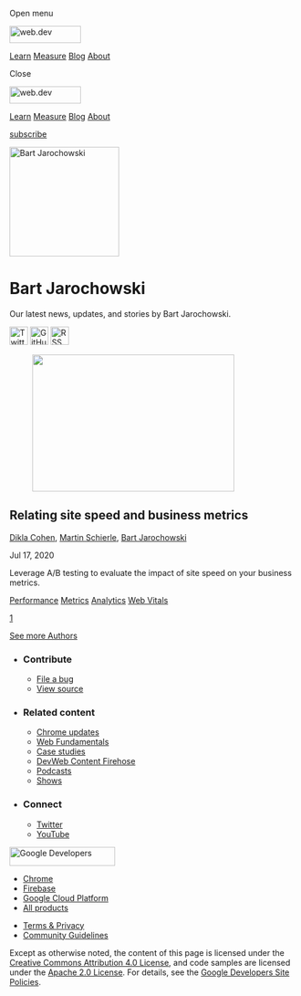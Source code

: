 <span class="w-tooltip w-tooltip--left">Open menu</span>

<a href="/" class="gc-analytics-event header-default__logo-link"><img src="/images/lockup.svg" alt="web.dev" class="header-default__logo" width="125" height="30" /></a>

<a href="/learn/" class="gc-analytics-event header-default__link">Learn</a> <a href="/measure/" class="gc-analytics-event header-default__link">Measure</a> <a href="/blog/" class="gc-analytics-event header-default__link">Blog</a> <a href="/about/" class="gc-analytics-event header-default__link">About</a>

<span class="w-tooltip">Close</span>

<a href="/" class="gc-analytics-event"><img src="/images/lockup.svg" alt="web.dev" class="drawer-default__logo" width="125" height="30" /></a>

<a href="/learn/" class="gc-analytics-event drawer-default__link">Learn</a> <a href="/measure/" class="gc-analytics-event drawer-default__link">Measure</a> <a href="/blog/" class="gc-analytics-event drawer-default__link">Blog</a> <a href="/about/" class="gc-analytics-event drawer-default__link">About</a>

<a href="/newsletter/" class="gc-analytics-event w-actions__fab w-actions__fab--subscribe"><span>subscribe</span></a>

<img src="https://web-dev.imgix.net/image/admin/ChOBe0OzPT7siDgFmjC9.jpg?auto=format" alt="Bart Jarochowski" class="w-author-page__image" sizes="(min-width: 481px) 192px, 128px" srcset="https://web-dev.imgix.net/image/admin/ChOBe0OzPT7siDgFmjC9.jpg?auto=format&amp;w=128 128w, https://web-dev.imgix.net/image/admin/ChOBe0OzPT7siDgFmjC9.jpg?auto=format&amp;w=146 146w, https://web-dev.imgix.net/image/admin/ChOBe0OzPT7siDgFmjC9.jpg?auto=format&amp;w=166 166w, https://web-dev.imgix.net/image/admin/ChOBe0OzPT7siDgFmjC9.jpg?auto=format&amp;w=190 190w, https://web-dev.imgix.net/image/admin/ChOBe0OzPT7siDgFmjC9.jpg?auto=format&amp;w=216 216w, https://web-dev.imgix.net/image/admin/ChOBe0OzPT7siDgFmjC9.jpg?auto=format&amp;w=246 246w, https://web-dev.imgix.net/image/admin/ChOBe0OzPT7siDgFmjC9.jpg?auto=format&amp;w=281 281w, https://web-dev.imgix.net/image/admin/ChOBe0OzPT7siDgFmjC9.jpg?auto=format&amp;w=320 320w, https://web-dev.imgix.net/image/admin/ChOBe0OzPT7siDgFmjC9.jpg?auto=format&amp;w=365 365w, https://web-dev.imgix.net/image/admin/ChOBe0OzPT7siDgFmjC9.jpg?auto=format&amp;w=384 384w" width="192" height="192" />

# Bart Jarochowski

Our latest news, updates, and stories by Bart Jarochowski.

<a href="https://twitter.com/maranag" class="w-author-page__link"><img src="/images/icons/twitter.svg" alt="Twitter" class="w-author-page__icon" width="32" height="32" /></a> <a href="https://github.com/maranag" class="w-author-page__link"><img src="/images/icons/github.svg" alt="GitHub" class="w-author-page__icon" width="32" height="32" /></a> <a href="/authors/bpj/feed.xml" class="w-author-page__link"><img src="/images/icons/rss.svg" alt="RSS Feed" class="w-author-page__icon" width="32" height="32" /></a>

<a href="/site-speed-and-business-metrics/" class="w-card-base__link"></a>

<figure><img src="https://web-dev.imgix.net/image/admin/YwyFi7zlQ4LjXilIiD3y.jpeg?auto=format&amp;fit=crop&amp;h=240&amp;w=354" class="w-card-base__image" sizes="(min-width: 354px) 354px, calc(100vw - 48px)" srcset="https://web-dev.imgix.net/image/admin/YwyFi7zlQ4LjXilIiD3y.jpeg?fit=crop&amp;h=240&amp;w=354&amp;auto=format&amp;dpr=1&amp;q=75, https://web-dev.imgix.net/image/admin/YwyFi7zlQ4LjXilIiD3y.jpeg?fit=crop&amp;h=240&amp;w=354&amp;auto=format&amp;dpr=2&amp;q=50 2x, https://web-dev.imgix.net/image/admin/YwyFi7zlQ4LjXilIiD3y.jpeg?fit=crop&amp;h=240&amp;w=354&amp;auto=format&amp;dpr=3&amp;q=35 3x, https://web-dev.imgix.net/image/admin/YwyFi7zlQ4LjXilIiD3y.jpeg?fit=crop&amp;h=240&amp;w=354&amp;auto=format&amp;dpr=4&amp;q=23 4x, https://web-dev.imgix.net/image/admin/YwyFi7zlQ4LjXilIiD3y.jpeg?fit=crop&amp;h=240&amp;w=354&amp;auto=format&amp;dpr=5&amp;q=20 5x" width="354" height="240" /></figure>

<a href="/site-speed-and-business-metrics/" class="w-card-base__link"></a>

## Relating site speed and business metrics

<span class="w-author__name"><a href="/authors/msdikla/" class="w-author__name-link">Dikla Cohen</a>, <a href="/authors/martinschierle/" class="w-author__name-link">Martin Schierle</a>, <a href="/authors/bpj/" class="w-author__name-link">Bart Jarochowski</a></span>

Jul 17, 2020

<a href="/site-speed-and-business-metrics/" class="w-card-base__link"></a>

Leverage A/B testing to evaluate the impact of site speed on your business metrics.

<a href="/tags/performance/" class="w-chip">Performance</a> <a href="/tags/metrics/" class="w-chip">Metrics</a> <a href="/tags/analytics/" class="w-chip">Analytics</a> <a href="/tags/web-vitals/" class="w-chip">Web Vitals</a>

<a href="/authors/bpj/" class="w-pagination__link w-pagination__link--active">1</a>

<a href="/authors" class="w-button">See more Authors</a>

- ### Contribute

  - <a href="https://github.com/GoogleChrome/web.dev/issues/new?assignees=&amp;labels=bug&amp;template=bug_report.md&amp;title=" class="w-footer__linkbox-link">File a bug</a>
  - <a href="https://github.com/googlechrome/web.dev" class="w-footer__linkbox-link">View source</a>

- ### Related content

  - <a href="https://blog.chromium.org/" class="w-footer__linkbox-link">Chrome updates</a>
  - <a href="https://developers.google.com/web/" class="w-footer__linkbox-link">Web Fundamentals</a>
  - <a href="https://developers.google.com/web/showcase/" class="w-footer__linkbox-link">Case studies</a>
  - <a href="https://devwebfeed.appspot.com/" class="w-footer__linkbox-link">DevWeb Content Firehose</a>
  - <a href="/podcasts/" class="w-footer__linkbox-link">Podcasts</a>
  - <a href="/shows/" class="w-footer__linkbox-link">Shows</a>

- ### Connect

  - <a href="https://www.twitter.com/ChromiumDev" class="w-footer__linkbox-link">Twitter</a>
  - <a href="https://www.youtube.com/user/ChromeDevelopers" class="w-footer__linkbox-link">YouTube</a>

<a href="https://developers.google.com/" class="w-footer__utility-logo-link"><img src="/images/lockup-color.png" alt="Google Developers" class="w-footer__utility-logo" width="185" height="33" /></a>

- <a href="https://developer.chrome.com/" class="w-footer__utility-link">Chrome</a>
- <a href="https://firebase.google.com/" class="w-footer__utility-link">Firebase</a>
- <a href="https://cloud.google.com/" class="w-footer__utility-link">Google Cloud Platform</a>
- <a href="https://developers.google.com/products" class="w-footer__utility-link">All products</a>

<!-- -->

- <a href="https://policies.google.com/" class="w-footer__utility-link">Terms &amp; Privacy</a>
- <a href="/community-guidelines/" class="w-footer__utility-link">Community Guidelines</a>

Except as otherwise noted, the content of this page is licensed under the [Creative Commons Attribution 4.0 License](https://creativecommons.org/licenses/by/4.0/), and code samples are licensed under the [Apache 2.0 License](https://www.apache.org/licenses/LICENSE-2.0). For details, see the [Google Developers Site Policies](https://developers.google.com/terms/site-policies).
